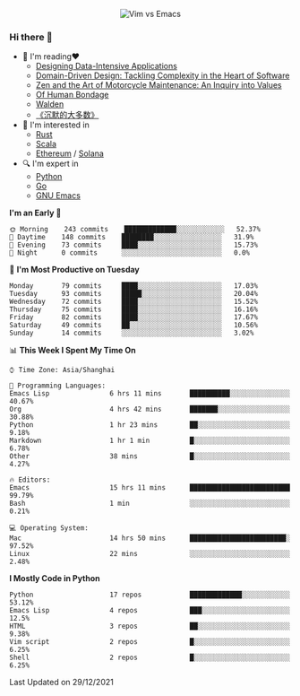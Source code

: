 <p align="center">
    <img src="https://gist.githubusercontent.com/coldnight/e696baffb094e71c96cb302118878eae/raw/40ea5053a6f66cc65f90f437e4173497da225958/banner.gif" alt="Vim vs Emacs" />
</p>

### Hi there 👋

- 📖 I'm reading❤️
    + [Designing Data-Intensive Applications](https://www.oreilly.com/library/view/designing-data-intensive-applications/9781491903063/)
    + [Domain-Driven Design: Tackling Complexity in the Heart of Software](https://www.dddcommunity.org/book/evans_2003/)
    + [Zen and the Art of Motorcycle Maintenance: An Inquiry into Values](https://en.wikipedia.org/wiki/Zen_and_the_Art_of_Motorcycle_Maintenance)
    + [Of Human Bondage](https://en.wikipedia.org/wiki/Of_Human_Bondage)
    + [Walden](https://en.wikipedia.org/wiki/Walden)
    + [《沉默的大多数》](https://en.wikipedia.org/wiki/Silent_majority)
- 🌱 I'm interested in
    + [Rust](https://www.rust-lang.org/)
    + [Scala](https://www.scala-lang.org/)
    + [Ethereum](https://ethereum.org/en/) / [Solana](https://solana.com/)
- 🔍 I'm expert in
    + [Python](https://www.python.org/)
    + [Go](https://go.dev/)
    + [GNU Emacs](https://www.gnu.org/software/emacs/)

<!--START_SECTION:waka-->
**I'm an Early 🐤**

```text
🌞 Morning    243 commits    █████████████░░░░░░░░░░░░   52.37%
🌆 Daytime    148 commits    ████████░░░░░░░░░░░░░░░░░   31.9%
🌃 Evening    73 commits     ████░░░░░░░░░░░░░░░░░░░░░   15.73%
🌙 Night      0 commits      ░░░░░░░░░░░░░░░░░░░░░░░░░   0.0%

```
📅 **I'm Most Productive on Tuesday**

```text
Monday       79 commits     ████░░░░░░░░░░░░░░░░░░░░░   17.03%
Tuesday      93 commits     █████░░░░░░░░░░░░░░░░░░░░   20.04%
Wednesday    72 commits     ████░░░░░░░░░░░░░░░░░░░░░   15.52%
Thursday     75 commits     ████░░░░░░░░░░░░░░░░░░░░░   16.16%
Friday       82 commits     ████░░░░░░░░░░░░░░░░░░░░░   17.67%
Saturday     49 commits     ██░░░░░░░░░░░░░░░░░░░░░░░   10.56%
Sunday       14 commits     ░░░░░░░░░░░░░░░░░░░░░░░░░   3.02%

```


📊 **This Week I Spent My Time On**

```text
⌚︎ Time Zone: Asia/Shanghai

💬 Programming Languages:
Emacs Lisp               6 hrs 11 mins       ██████████░░░░░░░░░░░░░░░   40.67%
Org                      4 hrs 42 mins       ███████░░░░░░░░░░░░░░░░░░   30.88%
Python                   1 hr 23 mins        ██░░░░░░░░░░░░░░░░░░░░░░░   9.18%
Markdown                 1 hr 1 min          █░░░░░░░░░░░░░░░░░░░░░░░░   6.78%
Other                    38 mins             █░░░░░░░░░░░░░░░░░░░░░░░░   4.27%

🔥 Editors:
Emacs                    15 hrs 11 mins      █████████████████████████   99.79%
Bash                     1 min               ░░░░░░░░░░░░░░░░░░░░░░░░░   0.21%

💻 Operating System:
Mac                      14 hrs 50 mins      ████████████████████████░   97.52%
Linux                    22 mins             ░░░░░░░░░░░░░░░░░░░░░░░░░   2.48%

```

**I Mostly Code in Python**

```text
Python                   17 repos            █████████████░░░░░░░░░░░░   53.12%
Emacs Lisp               4 repos             ███░░░░░░░░░░░░░░░░░░░░░░   12.5%
HTML                     3 repos             ██░░░░░░░░░░░░░░░░░░░░░░░   9.38%
Vim script               2 repos             █░░░░░░░░░░░░░░░░░░░░░░░░   6.25%
Shell                    2 repos             █░░░░░░░░░░░░░░░░░░░░░░░░   6.25%

```



 Last Updated on 29/12/2021
<!--END_SECTION:waka-->
